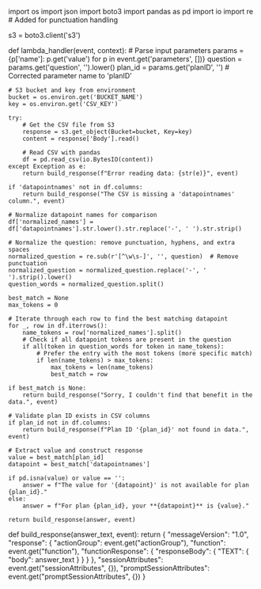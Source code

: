 import os
import json
import boto3
import pandas as pd
import io
import re  # Added for punctuation handling

s3 = boto3.client('s3')

def lambda_handler(event, context):
    # Parse input parameters
    params = {p['name']: p.get('value') for p in event.get('parameters', [])}
    question = params.get('question', '').lower()
    plan_id = params.get('planID', '')  # Corrected parameter name to 'planID'

    # S3 bucket and key from environment
    bucket = os.environ.get('BUCKET_NAME')
    key = os.environ.get('CSV_KEY')

    try:
        # Get the CSV file from S3
        response = s3.get_object(Bucket=bucket, Key=key)
        content = response['Body'].read()
        
        # Read CSV with pandas
        df = pd.read_csv(io.BytesIO(content))
    except Exception as e:
        return build_response(f"Error reading data: {str(e)}", event)

    if 'datapointnames' not in df.columns:
        return build_response("The CSV is missing a 'datapointnames' column.", event)

    # Normalize datapoint names for comparison
    df['normalized_names'] = df['datapointnames'].str.lower().str.replace('-', ' ').str.strip()

    # Normalize the question: remove punctuation, hyphens, and extra spaces
    normalized_question = re.sub(r'[^\w\s-]', '', question)  # Remove punctuation
    normalized_question = normalized_question.replace('-', ' ').strip().lower()
    question_words = normalized_question.split()

    best_match = None
    max_tokens = 0

    # Iterate through each row to find the best matching datapoint
    for _, row in df.iterrows():
        name_tokens = row['normalized_names'].split()
        # Check if all datapoint tokens are present in the question
        if all(token in question_words for token in name_tokens):
            # Prefer the entry with the most tokens (more specific match)
            if len(name_tokens) > max_tokens:
                max_tokens = len(name_tokens)
                best_match = row

    if best_match is None:
        return build_response("Sorry, I couldn't find that benefit in the data.", event)

    # Validate plan ID exists in CSV columns
    if plan_id not in df.columns:
        return build_response(f"Plan ID '{plan_id}' not found in data.", event)

    # Extract value and construct response
    value = best_match[plan_id]
    datapoint = best_match['datapointnames']
    
    if pd.isna(value) or value == '':
        answer = f"The value for '{datapoint}' is not available for plan {plan_id}."
    else:
        answer = f"For plan {plan_id}, your **{datapoint}** is {value}."

    return build_response(answer, event)

def build_response(answer_text, event):
    return {
        "messageVersion": "1.0",
        "response": {
            "actionGroup": event.get("actionGroup"),
            "function": event.get("function"),
            "functionResponse": {
                "responseBody": {
                    "TEXT": {
                        "body": answer_text
                    }
                }
            }
        },
        "sessionAttributes": event.get("sessionAttributes", {}),
        "promptSessionAttributes": event.get("promptSessionAttributes", {})
    }

